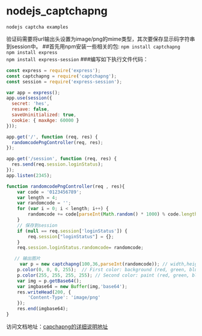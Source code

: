 # nodejs_captchapng
`nodejs captcha examples`

验证码需要将url输出头设置为image/png的mime类型，其次要保存显示码字符串到session中。
##首先用npm安装一些相关的包:
`npm install captchapng`   
`npm install express`   
`npm install express-session`
###编写如下执行文件代码：
```javascript
const express = require('express');
const captchapng = require('captchapng');
const session = require('express-session');

var app = express();
app.use(session({
  secret: 'hes',
  resave: false,
  saveUninitialized: true,
  cookie: { maxAge: 60000 }
}));

app.get('/', function (req, res) {
  randomcodePngController(req, res);
});

app.get('/session', function (req, res) {
  res.send(req.session.loginStatus);
});
app.listen(2345);

function randomcodePngController(req , res){
    var code = '0123456789';
    var length = 4;
    var randomcode = '';
    for (var i = 0; i < length; i++) {
        randomcode += code[parseInt(Math.random() * 1000) % code.length];
    }
    // 保存到session
    if (null == req.session['loginStatus']) {
        req.session["loginStatus"] = {};
    }
    req.session.loginStatus.randomcode= randomcode;

   // 输出图片
     var p = new captchapng(100,36,parseInt(randomcode)); // width,height,numeric captcha
    p.color(0, 0, 0, 255);  // First color: background (red, green, blue, alpha)
    p.color(255, 255, 255, 255); // Second color: paint (red, green, blue, alpha)
    var img = p.getBase64();
    var imgbase64 = new Buffer(img,'base64');
    res.writeHead(200, {
        'Content-Type': 'image/png'
    });
    res.end(imgbase64);
}
```
访问文档地址：[capchapng的详细说明地址](http://mousebird.cn/blog/2016/11/09/8)
